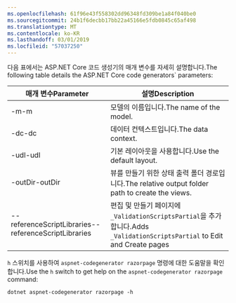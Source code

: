 ```yaml
---
ms.openlocfilehash: 61f96e43f558302dd96348fd309be1a84f040be0
ms.sourcegitcommit: 24b1f6decbb17bb22a45166e5fdb0845c65af498
ms.translationtype: MT
ms.contentlocale: ko-KR
ms.lasthandoff: 03/01/2019
ms.locfileid: "57037250"
---
```

<a name="codegenerator"></a> <span data-ttu-id="db86a-101">다음 표에서는 ASP.NET Core 코드 생성기의 매개 변수를 자세히 설명합니다.</span><span class="sxs-lookup"><span data-stu-id="db86a-101">The following table details the ASP.NET Core code generators\` parameters:</span></span>

| <span data-ttu-id="db86a-102">매개 변수</span><span class="sxs-lookup"><span data-stu-id="db86a-102">Parameter</span></span>               | <span data-ttu-id="db86a-103">설명</span><span class="sxs-lookup"><span data-stu-id="db86a-103">Description</span></span>|
| ----------------- | ------------ |
| <span data-ttu-id="db86a-104">-m</span><span class="sxs-lookup"><span data-stu-id="db86a-104">-m</span></span>  | <span data-ttu-id="db86a-105">모델의 이름입니다.</span><span class="sxs-lookup"><span data-stu-id="db86a-105">The name of the model.</span></span> |
| <span data-ttu-id="db86a-106">-dc</span><span class="sxs-lookup"><span data-stu-id="db86a-106">-dc</span></span>  | <span data-ttu-id="db86a-107">데이터 컨텍스트입니다.</span><span class="sxs-lookup"><span data-stu-id="db86a-107">The data context.</span></span> |
| <span data-ttu-id="db86a-108">-udl</span><span class="sxs-lookup"><span data-stu-id="db86a-108">-udl</span></span> | <span data-ttu-id="db86a-109">기본 레이아웃을 사용합니다.</span><span class="sxs-lookup"><span data-stu-id="db86a-109">Use the default layout.</span></span> |
| <span data-ttu-id="db86a-110">-outDir</span><span class="sxs-lookup"><span data-stu-id="db86a-110">-outDir</span></span> | <span data-ttu-id="db86a-111">뷰를 만들기 위한 상태 출력 폴더 경로입니다.</span><span class="sxs-lookup"><span data-stu-id="db86a-111">The relative output folder path to create the views.</span></span> |
| <span data-ttu-id="db86a-112">--referenceScriptLibraries</span><span class="sxs-lookup"><span data-stu-id="db86a-112">--referenceScriptLibraries</span></span> | <span data-ttu-id="db86a-113">편집 및 만들기 페이지에 `_ValidationScriptsPartial`을 추가합니다.</span><span class="sxs-lookup"><span data-stu-id="db86a-113">Adds `_ValidationScriptsPartial` to Edit and Create pages</span></span> |

<span data-ttu-id="db86a-114">`h` 스위치를 사용하여 `aspnet-codegenerator razorpage` 명령에 대한 도움말을 확인합니다.</span><span class="sxs-lookup"><span data-stu-id="db86a-114">Use the `h` switch to get help on the `aspnet-codegenerator razorpage` command:</span></span>

```console
dotnet aspnet-codegenerator razorpage -h
```
